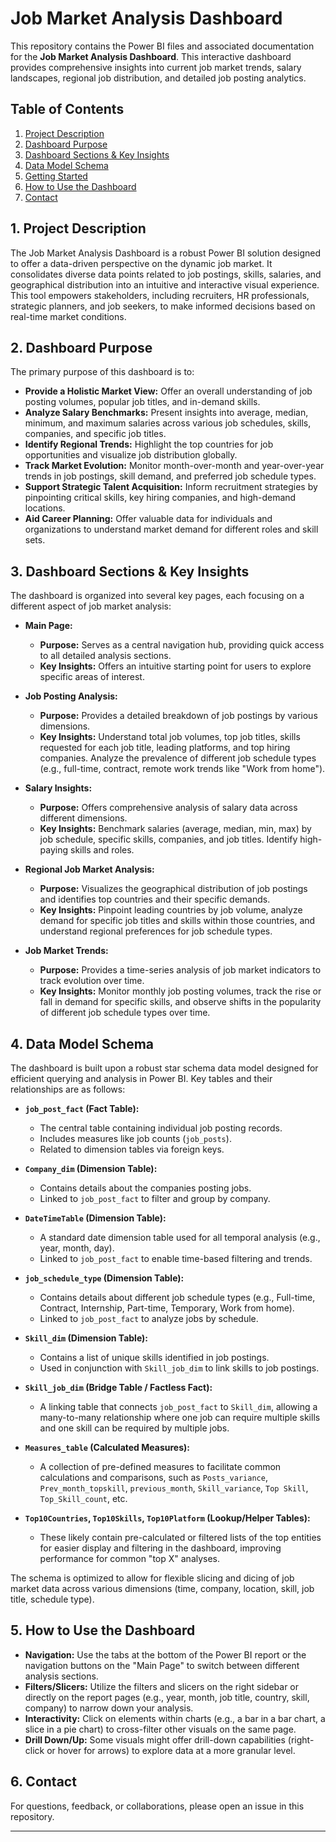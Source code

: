 # Job Market Analysis Dashboard

This repository contains the Power BI files and associated documentation for the **Job Market Analysis Dashboard**. This interactive dashboard provides comprehensive insights into current job market trends, salary landscapes, regional job distribution, and detailed job posting analytics.

## Table of Contents
1.  [Project Description](#project-description)
2.  [Dashboard Purpose](#dashboard-purpose)
3.  [Dashboard Sections & Key Insights](#dashboard-sections--key-insights)
4.  [Data Model Schema](#data-model-schema)
5.  [Getting Started](#getting-started)
6.  [How to Use the Dashboard](#how-to-use-the-dashboard)
7.  [Contact](#contact)

## 1. Project Description

The Job Market Analysis Dashboard is a robust Power BI solution designed to offer a data-driven perspective on the dynamic job market. It consolidates diverse data points related to job postings, skills, salaries, and geographical distribution into an intuitive and interactive visual experience. This tool empowers stakeholders, including recruiters, HR professionals, strategic planners, and job seekers, to make informed decisions based on real-time market conditions.

## 2. Dashboard Purpose

The primary purpose of this dashboard is to:
* **Provide a Holistic Market View:** Offer an overall understanding of job posting volumes, popular job titles, and in-demand skills.
* **Analyze Salary Benchmarks:** Present insights into average, median, minimum, and maximum salaries across various job schedules, skills, companies, and specific job titles.
* **Identify Regional Trends:** Highlight the top countries for job opportunities and visualize job distribution globally.
* **Track Market Evolution:** Monitor month-over-month and year-over-year trends in job postings, skill demand, and preferred job schedule types.
* **Support Strategic Talent Acquisition:** Inform recruitment strategies by pinpointing critical skills, key hiring companies, and high-demand locations.
* **Aid Career Planning:** Offer valuable data for individuals and organizations to understand market demand for different roles and skill sets.

## 3. Dashboard Sections & Key Insights

The dashboard is organized into several key pages, each focusing on a different aspect of job market analysis:

* **Main Page:**
    * **Purpose:** Serves as a central navigation hub, providing quick access to all detailed analysis sections.
    * **Key Insights:** Offers an intuitive starting point for users to explore specific areas of interest.

* **Job Posting Analysis:**
    * **Purpose:** Provides a detailed breakdown of job postings by various dimensions.
    * **Key Insights:** Understand total job volumes, top job titles, skills requested for each job title, leading platforms, and top hiring companies. Analyze the prevalence of different job schedule types (e.g., full-time, contract, remote work trends like "Work from home").

* **Salary Insights:**
    * **Purpose:** Offers comprehensive analysis of salary data across different dimensions.
    * **Key Insights:** Benchmark salaries (average, median, min, max) by job schedule, specific skills, companies, and job titles. Identify high-paying skills and roles.

* **Regional Job Market Analysis:**
    * **Purpose:** Visualizes the geographical distribution of job postings and identifies top countries and their specific demands.
    * **Key Insights:** Pinpoint leading countries by job volume, analyze demand for specific job titles and skills within those countries, and understand regional preferences for job schedule types.

* **Job Market Trends:**
    * **Purpose:** Provides a time-series analysis of job market indicators to track evolution over time.
    * **Key Insights:** Monitor monthly job posting volumes, track the rise or fall in demand for specific skills, and observe shifts in the popularity of different job schedule types over time.

## 4. Data Model Schema

The dashboard is built upon a robust star schema data model designed for efficient querying and analysis in Power BI. Key tables and their relationships are as follows:

* **`job_post_fact` (Fact Table):**
    * The central table containing individual job posting records.
    * Includes measures like job counts (`job_posts`).
    * Related to dimension tables via foreign keys.

* **`Company_dim` (Dimension Table):**
    * Contains details about the companies posting jobs.
    * Linked to `job_post_fact` to filter and group by company.

* **`DateTimeTable` (Dimension Table):**
    * A standard date dimension table used for all temporal analysis (e.g., year, month, day).
    * Linked to `job_post_fact` to enable time-based filtering and trends.

* **`job_schedule_type` (Dimension Table):**
    * Contains details about different job schedule types (e.g., Full-time, Contract, Internship, Part-time, Temporary, Work from home).
    * Linked to `job_post_fact` to analyze jobs by schedule.

* **`Skill_dim` (Dimension Table):**
    * Contains a list of unique skills identified in job postings.
    * Used in conjunction with `Skill_job_dim` to link skills to job postings.

* **`Skill_job_dim` (Bridge Table / Factless Fact):**
    * A linking table that connects `job_post_fact` to `Skill_dim`, allowing a many-to-many relationship where one job can require multiple skills and one skill can be required by multiple jobs.

* **`Measures_table` (Calculated Measures):**
    * A collection of pre-defined measures to facilitate common calculations and comparisons, such as `Posts_variance`, `Prev_month_topskill`, `previous_month`, `Skill_variance`, `Top Skill`, `Top_Skill_count`, etc.

* **`Top10Countries`, `Top10Skills`, `Top10Platform` (Lookup/Helper Tables):**
    * These likely contain pre-calculated or filtered lists of the top entities for easier display and filtering in the dashboard, improving performance for common "top X" analyses.

The schema is optimized to allow for flexible slicing and dicing of job market data across various dimensions (time, company, location, skill, job title, schedule type).

## 5. How to Use the Dashboard

* **Navigation:** Use the tabs at the bottom of the Power BI report or the navigation buttons on the "Main Page" to switch between different analysis sections.
* **Filters/Slicers:** Utilize the filters and slicers on the right sidebar or directly on the report pages (e.g., year, month, job title, country, skill, company) to narrow down your analysis.
* **Interactivity:** Click on elements within charts (e.g., a bar in a bar chart, a slice in a pie chart) to cross-filter other visuals on the same page.
* **Drill Down/Up:** Some visuals might offer drill-down capabilities (right-click or hover for arrows) to explore data at a more granular level.

## 6. Contact

For questions, feedback, or collaborations, please open an issue in this repository.

---
